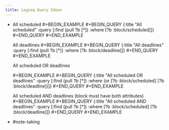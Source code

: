 ```yaml
---
title: Logseq Query Ideas
---
```


- All scheduled
  #+BEGIN_EXAMPLE
  #+BEGIN_QUERY
  {:title "All scheduled" :query [:find (pull ?b [*]) :where [?b :block/scheduled]]}
  #+END_QUERY
  #+END_EXAMPLE 
  
  
  
  All deadlines
  #+BEGIN_EXAMPLE
  #+BEGIN_QUERY
  {:title "All deadlines" :query [:find (pull ?b [*]) :where [?b :block/deadline]]}
  #+END_QUERY
  #+END_EXAMPLE 
  
  
  All scheduled OR deadlines
  
  #+BEGIN_EXAMPLE
  #+BEGIN_QUERY
  {:title "All scheduled OR deadlines" :query [:find (pull ?b [*])  :where (or [?b :block/scheduled] [?b :block/deadline])]}
  #+END_QUERY
  #+END_EXAMPLE 
  
  
  All scheduled AND deadlines (block must have both attributes)
  #+BEGIN_EXAMPLE
  #+BEGIN_QUERY
  {:title "All scheduled AND deadlines" :query [:find (pull ?b [*])  :where [?b :block/scheduled] [?b :block/deadline]]}
  #+END_QUERY
  #+END_EXAMPLE
- #note-taking